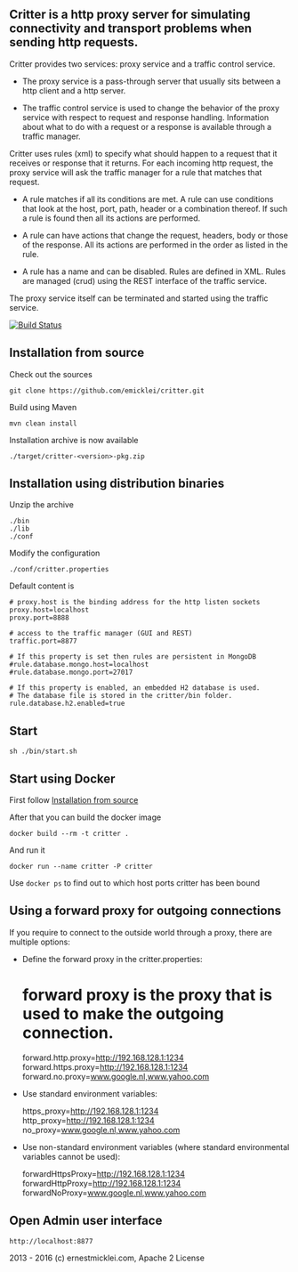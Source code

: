 ## Critter is a http proxy server for simulating connectivity and transport problems when sending http requests.

Critter provides two services: proxy service and a traffic control service.

* The proxy service is a pass-through server that usually sits between a http client and a http server.

* The traffic control service is used to change the behavior of the proxy service with respect to request and response handling.
Information about what to do with a request or a response is available through a traffic manager.

Critter uses rules (xml) to specify what should happen to a request that it receives or response that it returns.
For each incoming http request, the proxy service will ask the traffic manager for a rule that matches that request.

* A rule matches if all its conditions are met. A rule can use conditions that look at the host, port, path, header or a combination thereof. If such a rule is found then all its actions are performed. 

* A rule can have actions that change the request, headers, body or those of the response.
All its actions are performed in the order as listed in the rule.

* A rule has a name and can be disabled. Rules are defined in XML.
Rules are managed (crud) using the REST interface of the traffic service.

The proxy service itself can be terminated and started using the traffic service.
                 
[![Build Status](https://travis-ci.org/emicklei/critter.png)](https://travis-ci.org/emicklei/critter)

## Installation from source
    
Check out the sources  

	git clone https://github.com/emicklei/critter.git
                     
Build using Maven

	mvn clean install                           

Installation archive is now available

	./target/critter-<version>-pkg.zip

## Installation using distribution binaries
                                             
Unzip the archive

	./bin
	./lib
	./conf	  
          
Modify the configuration

	./conf/critter.properties
	      
Default content is
	
	# proxy.host is the binding address for the http listen sockets
	proxy.host=localhost
	proxy.port=8888
	
	# access to the traffic manager (GUI and REST)
	traffic.port=8877

	# If this property is set then rules are persistent in MongoDB 
	#rule.database.mongo.host=localhost
	#rule.database.mongo.port=27017

	# If this property is enabled, an embedded H2 database is used. 
	# The database file is stored in the critter/bin folder.
	rule.database.h2.enabled=true      

## Start

	sh ./bin/start.sh

## Start using Docker

First follow [Installation from source](#installation-from-source)

After that you can build the docker image

	docker build --rm -t critter .

And run it

	docker run --name critter -P critter

Use `docker ps` to find out to which host ports critter has been bound

## Using a forward proxy for outgoing connections

If you require to connect to the outside world through a proxy, there are multiple options:

* Define the forward proxy in the critter.properties:

    # forward proxy is the proxy that is used to make the outgoing connection.
	forward.http.proxy=http://192.168.128.1:1234
	forward.https.proxy=http://192.168.128.1:1234	
	forward.no.proxy=www.google.nl,www.yahoo.com
	
* Use standard environment variables:

	https_proxy=http://192.168.128.1:1234
    http_proxy=http://192.168.128.1:1234    
    no_proxy=www.google.nl,www.yahoo.com       

* Use non-standard environment variables (where standard environmental variables cannot be used):

    forwardHttpsProxy=http://192.168.128.1:1234
    forwardHttpProxy=http://192.168.128.1:1234
    forwardNoProxy=www.google.nl,www.yahoo.com

## Open Admin user interface

	http://localhost:8877
                         

2013 - 2016 (c) ernestmicklei.com, Apache 2 License
